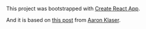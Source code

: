 This project was bootstrapped with [Create React App](https://github.com/facebookincubator/create-react-app).

And it is based on [this post](https://hackernoon.com/building-a-website-with-react-and-bulma-d655214bff2a) from [Aaron Klaser](https://github.com/aaronklaser).